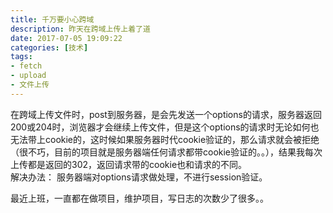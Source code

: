 ```yaml
---
title: 千万要小心跨域
description: 昨天在跨域上传上着了道
date: 2017-07-05 19:09:22
categories: [技术]
tags:
- fetch
- upload
- 文件上传
---
```

在跨域上传文件时，post到服务器，是会先发送一个options的请求，服务器返回200或204时，浏览器才会继续上传文件，但是这个options的请求时无论如何也无法带上cookie的，这时候如果服务器时代cookie验证的，那么请求就会被拒绝（很不巧，目前的项目就是服务器端任何请求都带cookie验证的。。），结果我每次上传都是返回的302，返回请求带的cookie也和请求的不同。   
解决办法： 服务器端对options请求做处理，不进行session验证。
<!--more-->
最近上班，一直都在做项目，维护项目，写日志的次数少了很多。。